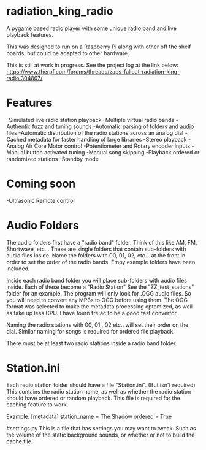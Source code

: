 # radiation_king_radio
A pygame based radio player with some unique radio band and live playback features.

This was designed to run on a Raspberry Pi along with other off the shelf boards, but could be adapted to other hardware.

This is still at work in progress.
See the project log at the link below:
https://www.therpf.com/forums/threads/zaps-fallout-radiation-king-radio.304867/

# Features
-Simulated live radio station playback
-Multiple virtual radio bands
-Authentic fuzz and tuning sounds
-Automatic parsing of folders and audio files
-Automatic distribution of the radio stations across an analog dial
-Cached metadata for faster handling of large libraries
-Stereo playback
-Analog Air Core Motor control
-Potentiometer and Rotary encoder inputs
-Manual button activated tuning
-Manual song skipping
-Playback ordered or randomized stations
-Standby mode

# Coming soon
-Ultrasonic Remote control

# Audio Folders
The audio folders first have a "radio band" folder. Think of this like AM, FM, Shortwave, etc...
These are single folders that contain sub-folders with audio files inside. Name the folders with 00, 01, 02, etc... at the front in order to set the order of the radio bands. Empy example folders have been included.

Inside each radio band folder you will place sub-folders with audio files inside. Each of these become a "Radio Station"
See the "ZZ_test_stations" folder for an example.
The program will only look for .OGG audio files. So you will need to convert any MP3s to OGG before using them. The OGG format was selected to make the metadata processing optomized, as well as take up less CPU. I have fourn fre:ac to be a good fast convertor.

Naming the radio stations with 00, 01 , 02 etc.. will set their order on the dial. Similar naming for songs is required for ordered file playback.

There must be at least two radio stations inside a radio band folder.

# Station.ini
Each radio station folder should have a file "Station.ini". (But isn't required)
This contains the radio station name, as well as whether the radio station should have ordered or random playback.
This file is required for the caching feature to work.

Example:
	[metadata]
	station_name = The Shadow
	ordered = True
	
#settings.py
This is a file that has settings you may want to tweak. Such as the volume of the static background sounds, or whether or not to build the cache file.
